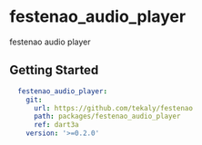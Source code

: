 # festenao_audio_player

festenao audio player

## Getting Started

```yaml
  festenao_audio_player:
    git:
      url: https://github.com/tekaly/festenao
      path: packages/festenao_audio_player
      ref: dart3a
    version: '>=0.2.0'
```